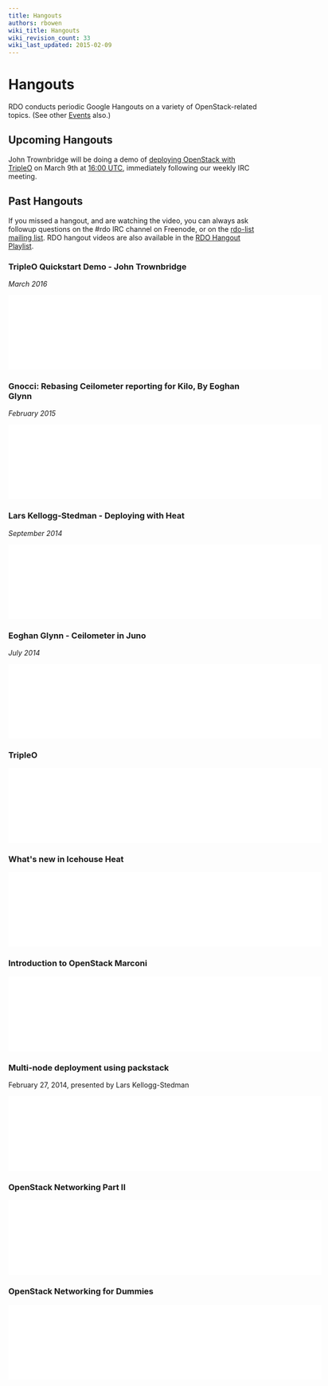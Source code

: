 ```yaml
---
title: Hangouts
authors: rbowen
wiki_title: Hangouts
wiki_revision_count: 33
wiki_last_updated: 2015-02-09
---
```


# Hangouts

RDO conducts periodic Google Hangouts on a variety of OpenStack-related topics. (See other [Events](Events) also.)

## Upcoming Hangouts

John Trownbridge will be doing a demo of [deploying OpenStack with
TripleO](http://www.youtube.com/watch?v=4O8KvC66eeU) on March 9th at
[16:00
UTC](http://www.timeanddate.com/worldclock/fixedtime.html?iso=20160309T1600),
immediately following our weekly IRC meeting.

## Past Hangouts

If you missed a hangout, and are watching the video, you can always ask followup questions on the #rdo IRC channel on Freenode, or on the [rdo-list mailing list](http://www.redhat.com/mailman/listinfo/rdo-list). RDO hangout videos are also available in the [RDO Hangout Playlist](https://www.youtube.com/watch?v=Pmq4FJlP0UE&list=PL27cQhFqK1QzpTJl6CAFabXB1mZAdN_fu).

### TripleO Quickstart Demo - John Trownbridge

*March 2016*

<iframe width="630" src="//youtube.com/embed/4O8KvC66eeU" frameborder="0" align="center" allowfullscreen="true"> </iframe>


### Gnocci: Rebasing Ceilometer reporting for Kilo, By Eoghan Glynn

*February 2015*

<iframe width="630" src="//youtube.com/embed/KdphlN9Juk0" frameborder="0" align="center" allowfullscreen="true"> </iframe>

### Lars Kellogg-Stedman - Deploying with Heat

*September 2014*

<iframe width="630" src="//youtube.com/embed/qH-qYE1Kmpg" frameborder="0" align="center" allowfullscreen="true"> </iframe>

### Eoghan Glynn - Ceilometer in Juno

*July 2014*

<iframe width="630" src="//youtube.com/embed/Pmq4FJlP0UE" frameborder="0" align="center" allowfullscreen="true"> </iframe>

### TripleO

<iframe width="630" src="//youtube.com/embed/ol5LuedIWBw" frameborder="0" align="center" allowfullscreen="true"> </iframe>

### What's new in Icehouse Heat

<iframe width="630" src="//youtube.com/embed/ObNDx2wtCwc" frameborder="0" align="center" allowfullscreen="true"> </iframe>

### Introduction to OpenStack Marconi

<iframe width="630" src="//youtube.com/embed/qe7qI3WY97c" frameborder="0" align="center" allowfullscreen="true"> </iframe>

### Multi-node deployment using packstack

February 27, 2014, presented by Lars Kellogg-Stedman

<iframe width="630" src="//youtube.com/embed/DGf-ny25OAw" frameborder="0" align="center" allowfullscreen="true"> </iframe>

### OpenStack Networking Part II

<iframe width="630" src="//youtube.com/embed/wEa_8ESxPAY" frameborder="0" align="center" allowfullscreen="true"> </iframe>

### OpenStack Networking for Dummies

<iframe width="630" src="//youtube.com/embed/afImoFeuDnY" frameborder="0" align="center" allowfullscreen="true"> </iframe>
